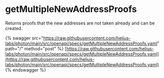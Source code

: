 # getMultipleNewAddressProofs

Returns proofs that the new addresses are not taken already and can be created.

&#x20;

{% swagger src="https://raw.githubusercontent.com/helius-labs/photon/main/src/openapi/specs/getMultipleNewAddressProofs.yaml" path="/" method="post" %}
[https://raw.githubusercontent.com/helius-labs/photon/main/src/openapi/specs/getMultipleNewAddressProofs.yaml](https://raw.githubusercontent.com/helius-labs/photon/main/src/openapi/specs/getMultipleNewAddressProofs.yaml)
{% endswagger %}
